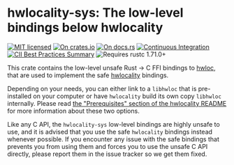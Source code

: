 # hwlocality-sys: The low-level bindings below hwlocality

[![MIT licensed](https://img.shields.io/badge/license-MIT-blue.svg)](./LICENSE)
[![On crates.io](https://img.shields.io/crates/v/hwlocality-sys.svg)](https://crates.io/crates/hwlocality-sys)
[![On docs.rs](https://docs.rs/hwlocality-sys/badge.svg)](https://docs.rs/hwlocality-sys/)
[![Continuous Integration](https://img.shields.io/github/actions/workflow/status/HadrienG2/hwlocality/ci.yml?branch=main)](https://github.com/HadrienG2/hwlocality/actions?query=workflow%3A%22Continuous+Integration%22)
[![CII Best Practices Summary](https://img.shields.io/cii/summary/7876)](https://www.bestpractices.dev/en/projects/7876)
![Requires rustc 1.71.0+](https://img.shields.io/badge/rustc-1.71.0+-lightgray.svg)

This crate contains the low-level unsafe Rust -> C FFI bindings to
[hwloc](http://www.open-mpi.org/projects/hwloc), that are used to implement the
safe [hwlocality](https://github.com/HadrienG2/hwlocality) bindings.

Depending on your needs, you can either link to a `libhwloc` that is
pre-installed on your computer or have `hwlocality` build its own copy
`libhwloc` internally. Please read [the "Prerequisites" section of the
hwlocality README](https://github.com/HadrienG2/hwlocality#prerequisites) for
more information about these two options.

Like any C API, the `hwlocality-sys` low-level bindings are highly unsafe to
use, and it is advised that you use the safe `hwlocality` bindings instead
whenever possible. If you encounter any issue with the safe bindings that
prevents you from using them and forces you to use the unsafe C API directly,
please report them in the issue tracker so we get them fixed.
